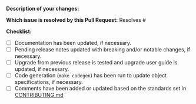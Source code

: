 <!-- Please take a look at our [Contributing](https://rook.io/docs/rook/master/development-flow.html)
documentation before submitting a Pull Request!
Thank you for contributing to Rook! -->

**Description of your changes:**

**Which issue is resolved by this Pull Request:**
Resolves #

**Checklist:**
- [ ] Documentation has been updated, if necessary.
- [ ] Pending release notes updated with breaking and/or notable changes, if necessary.
- [ ] Upgrade from previous release is tested and upgrade user guide is updated, if necessary.
- [ ] Code generation (`make codegen`) has been run to update object specifications, if necessary.
- [ ] Comments have been added or updated based on the standards set in [CONTRIBUTING.md](../CONTRIBUTING.md#comments)
